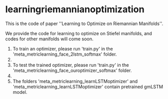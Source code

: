 # learningriemannianoptimization

This is the code of paper ''Learning to Optimize on Riemannian Manifolds''.

We provide the code for learning to optimize on Stiefel manifolds, and codes for other manifolds will come soon.

1. To train an optimizer, please run 'train.py' in the 'meta_metriclearning_face_2lstm_softmax' folder.
2. 
3. To test the trained optimizer, please run 'train.py' in the 'meta_metriclearning_face_ouroptimizer_softmax' folder.
4. 
5. The folders 'meta_metriclearning_learnLSTMoptimizer' and 'meta_metriclearning_learnLSTMoptimizer' contain pretrained gmLSTM model.
